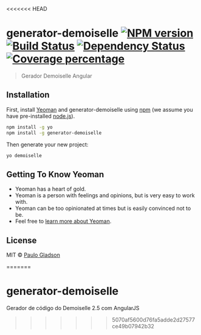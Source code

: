 <<<<<<< HEAD
# generator-demoiselle [![NPM version][npm-image]][npm-url] [![Build Status][travis-image]][travis-url] [![Dependency Status][daviddm-image]][daviddm-url] [![Coverage percentage][coveralls-image]][coveralls-url]
> Gerador Demoiselle Angular

## Installation

First, install [Yeoman](http://yeoman.io) and generator-demoiselle using [npm](https://www.npmjs.com/) (we assume you have pre-installed [node.js](https://nodejs.org/)).

```bash
npm install -g yo
npm install -g generator-demoiselle
```

Then generate your new project:

```bash
yo demoiselle
```

## Getting To Know Yeoman

 * Yeoman has a heart of gold.
 * Yeoman is a person with feelings and opinions, but is very easy to work with.
 * Yeoman can be too opinionated at times but is easily convinced not to be.
 * Feel free to [learn more about Yeoman](http://yeoman.io/).

## License

MIT © [Paulo Gladson](https://www.frameworkdemoiselle.gov.br/)


[npm-image]: https://badge.fury.io/js/generator-demoiselle.svg
[npm-url]: https://npmjs.org/package/generator-demoiselle
[travis-image]: https://travis-ci.org/PauloGladson/generator-demoiselle.svg?branch=master
[travis-url]: https://travis-ci.org/PauloGladson/generator-demoiselle
[daviddm-image]: https://david-dm.org/PauloGladson/generator-demoiselle.svg?theme=shields.io
[daviddm-url]: https://david-dm.org/PauloGladson/generator-demoiselle
[coveralls-image]: https://coveralls.io/repos/PauloGladson/generator-demoiselle/badge.svg
[coveralls-url]: https://coveralls.io/r/PauloGladson/generator-demoiselle
=======
# generator-demoiselle
Gerador de código do Demoiselle 2.5 com AngularJS
>>>>>>> 5070af5600d76fa5adde2d27577ce49b07942b32
